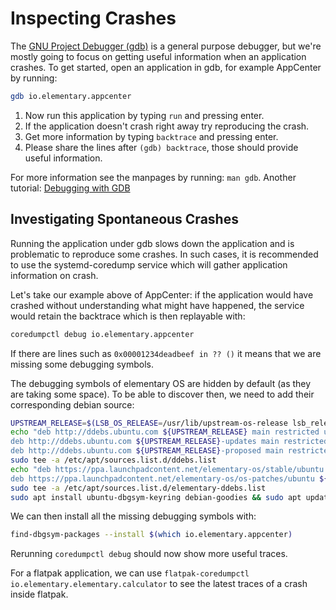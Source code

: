 # Inspecting Crashes

The [GNU Project Debugger \(gdb\)](https://www.gnu.org/software/gdb/) is a general purpose debugger, but we're mostly going to focus on getting useful information when an application crashes. To get started, open an application in gdb, for example AppCenter by running:

```bash
gdb io.elementary.appcenter
```

1. Now run this application by typing `run` and pressing enter.
2. If the application doesn't crash right away try reproducing the crash.
3. Get more information by typing `backtrace` and pressing enter.
4. Please share the lines after `(gdb) backtrace`, those should provide useful information.

For more information see the manpages by running: `man gdb`. Another tutorial: [Debugging with GDB](https://betterexplained.com/articles/debugging-with-gdb/)

## Investigating Spontaneous Crashes

Running the application under gdb slows down the application and is problematic to reproduce some crashes. In such cases, it is recommended to use the systemd-coredump service which will gather application information on crash.

Let's take our example above of AppCenter: if the application would have crashed without understanding what might have happened, the service would retain the backtrace which is then replayable with:

```bash
coredumpctl debug io.elementary.appcenter
```

If there are lines such as `0x00001234deadbeef in ?? ()` it means that we are missing some debugging symbols.

The debugging symbols of elementary OS are hidden by default (as they are taking some space). To be able to discover then, we need to add their corresponding debian source:

```bash
UPSTREAM_RELEASE=$(LSB_OS_RELEASE=/usr/lib/upstream-os-release lsb_release -cs)
echo "deb http://ddebs.ubuntu.com ${UPSTREAM_RELEASE} main restricted universe multiverse
deb http://ddebs.ubuntu.com ${UPSTREAM_RELEASE}-updates main restricted universe multiverse
deb http://ddebs.ubuntu.com ${UPSTREAM_RELEASE}-proposed main restricted universe multiverse" | \
sudo tee -a /etc/apt/sources.list.d/ddebs.list
echo "deb https://ppa.launchpadcontent.net/elementary-os/stable/ubuntu ${UPSTREAM_RELEASE} main/debug
deb https://ppa.launchpadcontent.net/elementary-os/os-patches/ubuntu ${UPSTREAM_RELEASE} main/debug" | \
sudo tee -a /etc/apt/sources.list.d/elementary-ddebs.list
sudo apt install ubuntu-dbgsym-keyring debian-goodies && sudo apt update
```

We can then install all the missing debugging symbols with:

```bash
find-dbgsym-packages --install $(which io.elementary.appcenter)
```

Rerunning `coredumpctl debug` should now show more useful traces.

For a flatpak application, we can use `flatpak-coredumpctl io.elementary.elementary.calculator` to see the latest traces of a crash inside flatpak.
